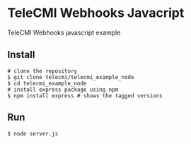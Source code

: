 TeleCMI Webhooks Javacript
======

TeleCMI Webhooks javascript example

Install
-------



    # clone the repository
    $ git clone telecmi/telecmi_example_node
    $ cd telecmi_example_node
    # install express package using npm
    $ npm install express # shows the tagged versions
    

Run
---


    $ node server.js
  
